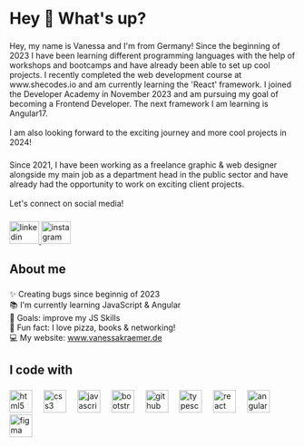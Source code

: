 <h1 align="left">Hey 👋 What's up?</h1>

###

<p align="left">Hey, my name is Vanessa and I'm from Germany! Since the beginning of 2023 I have been learning different programming languages with the help of workshops and bootcamps and have already been able to set up cool projects. I recently completed the web development course at www.shecodes.io and am currently learning the 'React' framework. I joined the Developer Academy in November 2023 and am pursuing my goal of becoming a Frontend Developer. The next framework I am learning is Angular17. <br><br>I am also looking forward to the exciting journey and more cool projects in 2024!</p>

###

<p align="left">Since 2021, I have been working as a freelance graphic & web designer alongside my main job as a department head in the public sector and have already had the opportunity to work on exciting client projects.<br><br>Let's connect on social media!</p>

###

<div align="left">
  <a href="https://www.linkedin.com/in/vanessa-josy/" target="_blank">
    <img src="https://raw.githubusercontent.com/maurodesouza/profile-readme-generator/master/src/assets/icons/social/linkedin/default.svg" width="52" height="40" alt="linkedin logo"  />
  </a>
  <a href="https://www.instagram.com/vanessakraemer.de/" target="_blank">
    <img src="https://raw.githubusercontent.com/maurodesouza/profile-readme-generator/master/src/assets/icons/social/instagram/default.svg" width="52" height="40" alt="instagram logo"  />
  </a>
</div>

###

<h2 align="left">About me</h2>

###

<p align="left">✨ Creating bugs since beginnig of 2023<br>📚 I'm currently learning JavaScript & Angular<br>🎯 Goals: improve my JS Skills <br>🎲 Fun fact: I love pizza, books & networking!<br>💻 My website: <a href="www.vanessakraemer.de">www.vanessakraemer.de</a></p>

###

<h2 align="left">I code with</h2>

###

<div align="left">
  <img src="https://cdn.jsdelivr.net/gh/devicons/devicon/icons/html5/html5-original.svg" height="40" alt="html5 logo"  />
  <img width="12" />
  <img src="https://cdn.jsdelivr.net/gh/devicons/devicon/icons/css3/css3-original.svg" height="40" alt="css3 logo"  />
  <img width="12" />
  <img src="https://cdn.jsdelivr.net/gh/devicons/devicon/icons/javascript/javascript-original.svg" height="40" alt="javascript logo"  />
  <img width="12" />
  <img src="https://cdn.jsdelivr.net/gh/devicons/devicon/icons/bootstrap/bootstrap-original.svg" height="40" alt="bootstrap logo"  />
  <img width="12" />
  <img src="https://cdn.jsdelivr.net/gh/devicons/devicon/icons/github/github-original.svg" height="40" alt="github logo"  />
  <img width="12" />
  <img src="https://cdn.jsdelivr.net/gh/devicons/devicon/icons/typescript/typescript-original.svg" height="40" alt="typescript logo"  />
  <img width="12" />
  <img src="https://cdn.jsdelivr.net/gh/devicons/devicon/icons/react/react-original.svg" height="40" alt="react logo"  />
  <img width="12" />
  <img src="https://cdn.jsdelivr.net/gh/devicons/devicon/icons/angularjs/angularjs-original.svg" height="40" alt="angularjs logo"  />
  <img width="12" />
  <img src="https://cdn.jsdelivr.net/gh/devicons/devicon/icons/figma/figma-original.svg" height="40" alt="figma logo"  />
</div>

###
